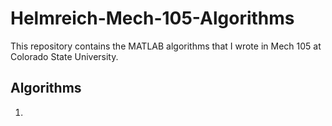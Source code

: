 # Helmreich-Mech-105-Algorithms
This repository contains the MATLAB algorithms that I wrote in Mech 105 at Colorado State University.
## Algorithms
1. 
